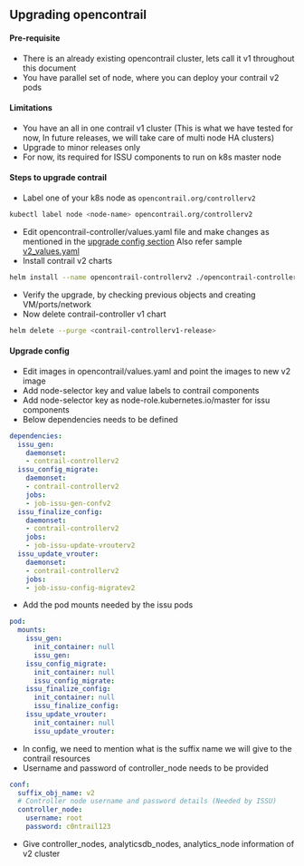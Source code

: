 ## Upgrading opencontrail

#### Pre-requisite

  * There is an already existing opencontrail cluster, lets call it v1
    throughout this document
  * You have parallel set of node, where you can deploy your contrail v2 pods

#### Limitations

  * You have an all in one contrail v1 cluster (This is what we have tested for now,
    In future releases, we will take care of multi node HA clusters)
  * Upgrade to minor releases only
  * For now, its required for ISSU components to run on k8s master node


#### Steps to upgrade contrail

  * Label one of your k8s node as `opencontrail.org/controllerv2`
  ```bash
  kubectl label node <node-name> opencontrail.org/controllerv2
  ```

  * Edit opencontrail-controller/values.yaml file and make changes as mentioned
    in the [upgrade config section](#upgrade-config)
    Also refer sample [v2_values.yaml](../../../../tools/opencontrail-upgrade/v2-values.yaml)
  * Install contrail v2 charts
  ```bash
  helm install --name opencontrail-controllerv2 ./opencontrail-controller --namespace=openstack
  ```
  * Verify the upgrade, by checking previous objects and creating VM/ports/network
  * Now delete contrail-controller v1 chart
  ```bash
  helm delete --purge <contrail-controllerv1-release>
  ```



#### Upgrade config

  * Edit images in opencontrail/values.yaml and point the images to new v2 image
  * Add node-selector key and value labels to contrail components
  * Add node-selector key as node-role.kubernetes.io/master for issu components
  * Below dependencies needs to be defined
  ```yaml
  dependencies:
    issu_gen:
      daemonset:
      - contrail-controllerv2
    issu_config_migrate:
      daemonset:
      - contrail-controllerv2
      jobs:
      - job-issu-gen-confv2
    issu_finalize_config:
      daemonset:
      - contrail-controllerv2
      jobs:
      - job-issu-update-vrouterv2
    issu_update_vrouter:
      daemonset:
      - contrail-controllerv2
      jobs:
      - job-issu-config-migratev2
  ```
  * Add the pod mounts needed by the issu pods
  ```yaml
  pod:
    mounts:
      issu_gen:
        init_container: null
        issu_gen:
      issu_config_migrate:
        init_container: null
        issu_config_migrate:
      issu_finalize_config:
        init_container: null
        issu_finalize_config:
      issu_update_vrouter:
        init_container: null
        issu_update_vrouter:
  ```
  * In config, we need to mention what is the suffix name we will give to the
  contrail resources
  * Username and password of controller_node needs to be provided
  ```yaml
  conf:
    suffix_obj_name: v2
    # Controller node username and password details (Needed by ISSU)
    controller_node:
      username: root
      password: c0ntrail123
  ```
  * Give controller_nodes, analyticsdb_nodes, analytics_node information
  of v2 cluster
